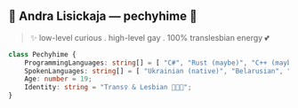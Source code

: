 ## 🌙 Andra Lisickaja — pechyhime 🍓

> ✨ low-level curious . high-level gay . 100% translesbian energy 💕

```ts
class Pechyhime {
    ProgrammingLanguages: string[] = [ "C#", "Rust (maybe)", "C++ (maybe)"];
    SpokenLanguages: string[] = [ "Ukrainian (native)", "Belarusian", "English", "Norwegian" ];
    Age: number = 19;
    Identity: string = "Trans♀ & Lesbian 🏳️‍⚧️💖";
}

